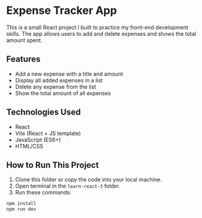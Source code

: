 # Expense Tracker App

This is a small React project I built to practice my front-end development skills. The app allows users to add and delete expenses and shows the total amount spent.

## Features

- Add a new expense with a title and amount
- Display all added expenses in a list
- Delete any expense from the list
- Show the total amount of all expenses

## Technologies Used

- React
- Vite (React + JS template)
- JavaScript (ES6+)
- HTML/CSS
##  How to Run This Project

1. Clone this folder or copy the code into your local machine.
2. Open terminal in the `learn-react-3` folder.
3. Run these commands:

```bash
npm install
npm run dev
